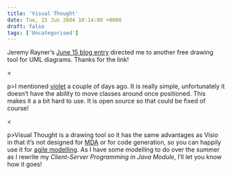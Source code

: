 ```yaml
---
title: 'Visual Thought'
date: Tue, 15 Jun 2004 10:14:00 +0000
draft: false
tags: ['Uncategorised']
---
```


Jeremy Rayner’s [June 15 blog entry](http://web1.2020media.com/j/jez/javanicuscom/blog2/items/135-index.html) directed me to another free drawing tool for UML diagrams. Thanks for the link!

<

p>I mentioned [violet](http://crispyj2.blogspot.com/2004/06/violet-uml-tool.html) a couple of days ago. It is really simple, unfortunately it doesn’t have the ability to move classes around once positioned. This makes it a a bit hard to use. It is open source so that could be fixed of course!

<

p>Visual Thought is a drawing tool so it has the same advantages as Visio in that it’s not designed for [MDA](http://www.omg.org/mda/) or for code generation, so you can happily use it for [agile modelling](http://www.agilemodeling.com/). As I have some modelling to do over the summer as I rewrite my _Client-Server Programming in Java Module_, I’ll let you know how it goes!
